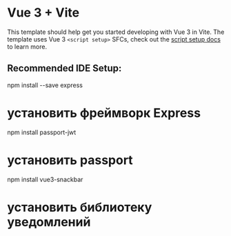 # Vue 3 + Vite

This template should help get you started developing with Vue 3 in Vite. The template uses Vue 3 `<script setup>` SFCs, check out the [script setup docs](https://v3.vuejs.org/api/sfc-script-setup.html#sfc-script-setup) to learn more.

## Recommended IDE Setup:

npm install --save express
# установить фреймворк Express

npm install passport-jwt
# установить passport

npm install vue3-snackbar
# установить библиотеку уведомлений


